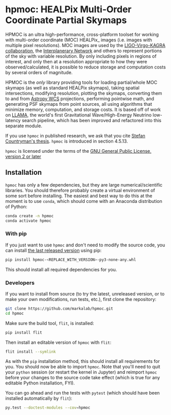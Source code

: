 # hpmoc: HEALPix Multi-Order Coordinate Partial Skymaps

HPMOC is an ultra high-performance, cross-platform toolset for working with
multi-order coordinate (MOC) HEALPix_ images (i.e. images with multiple pixel
resolutions). MOC images are used by the [LIGO-Virgo-KAGRA collaboration](https://www.ligo.org/),
the [Interplanerary Network](https://ipn3.ssl.berkeley.edu/) and others to represent portions of
the sky with variable resolution. By only including pixels in regions of
interest, and only then at a resolution appropriate to how they were
observed/calculated, it is possible to reduce storage and computation costs by
several orders of magnitude.

HPMOC is the *only* library providing tools for loading partial/whole MOC
skymaps (as well as standard HEALPix skymaps), taking spatial intersections,
modifying resolution, plotting the skymaps, converting them to and from
[Astropy WCS](https://docs.astropy.org/en/stable/wcs/index.html) projections,
performing pointwise math, and generating PSF skymaps from point sources,
all using algorithms that minimize memory, computation, and storage costs.
It is based off of work on [LLAMA](https://multimessenger.science), the world's first Gravitational
Wave/High-Energy Neutrino low-latency search pipeline, which has been improved
and refactored into this separate module.

If you use `hpmoc` in published research, we ask that you cite [Stefan Countryman's thesis](https://academiccommons.columbia.edu/doi/10.7916/c8n9-p112).
`hpmoc` is introduced in section 4.5.13.

`hpmoc` is licensed under the terms of the [GNU General Public License, version 2 or later](https://www.gnu.org/licenses/old-licenses/gpl-2.0.en.html)

## Installation

`hpmoc` has only a few dependencies, but they are large numerical/scientific
libraries. You should therefore probably create a virtual environment of some
sort before installing. The easiest and best way to do this at the moment is to
use `conda`, which should come with an Anaconda distribution of Python:

```bash
conda create -n hpmoc
conda activate hpmoc
```

### With pip

If you just want to use `hpmoc` and don't need to modify the source code, you
can install [the last released version](https://github.com/markalab/hpmoc/releases/latest)
using pip:

```bash
pip install hpmoc-<REPLACE_WITH_VERSION>-py3-none-any.whl
```

This should install all required dependencies for you.

### Developers

If you want to install from source (to try the latest, unreleased version, or
to make your own modifications, run tests, etc.), first clone the repository:

```bash
git clone https://github.com/markalab/hpmoc.git
cd hpmoc
```

Make sure the build tool, `flit`, is installed:

```bash
pip install flit
```

Then install an editable version of `hpmoc` with `flit`:

```bash
flit install --symlink
```

As with the `pip` installation method, this should install all requirements for
you. You should now be able to import `hpmoc`. Note that you'll need to quit
your `python` session (or restart the kernel in Jupyter) and reimport `hpmoc`
before your changes to the source code take effect (which is true for any
editable Python installation, FYI).

You can go ahead and run the tests with `pytest` (which should have been
installed automatically by `flit`):

```bash
py.test --doctest-modules --cov=hpmoc
```
